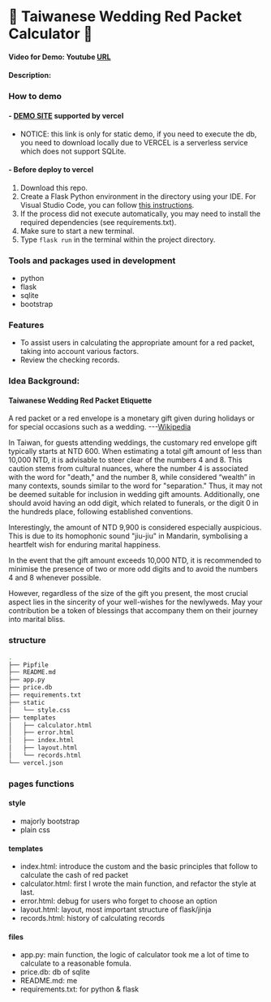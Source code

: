 # 🧧 Taiwanese Wedding Red Packet Calculator 🧧

#### Video for Demo: Youtube [URL](https://youtu.be/-ShM5qkQY1Y?si=Beq2SDdATjHn6m0G)

#### Description:

### How to demo 
#### - [DEMO SITE](https://wrp-self.vercel.app/) supported by vercel
* NOTICE: this link is only for static demo, if you need to execute the db, you need to download locally due to VERCEL is a serverless service which does not support SQLite.

#### - Before deploy to vercel
1. Download this repo.
2. Create a Flask Python environment in the directory using your IDE. For Visual Studio Code, you can follow [this instructions](https://code.visualstudio.com/docs/python/tutorial-flask).
3. If the process did not execute automatically, you may need to install the required dependencies (see requirements.txt).
4. Make sure to start a new terminal.
5. Type `flask run` in the terminal within the project directory.

### Tools and packages used in development

- python
- flask
- sqlite
- bootstrap

### Features

- To assist users in calculating the appropriate amount for a red packet, taking into account various factors.
- Review the checking records.

### Idea Background:

#### Taiwanese Wedding Red Packet Etiquette

A red packet or a red envelope is a monetary gift given during holidays or for special occasions such as a wedding. ---[Wikipedia](https://en.wikipedia.org/wiki/Red_envelope)

In Taiwan, for guests attending weddings, the customary red envelope gift typically starts at NTD 600. When estimating a total gift amount of less than 10,000 NTD, it is advisable to steer clear of the numbers 4 and 8. This caution stems from cultural nuances, where the number 4 is associated with the word for "death," and the number 8, while considered “wealth” in many contexts, sounds similar to the word for "separation." Thus, it may not be deemed suitable for inclusion in wedding gift amounts. Additionally, one should avoid having an odd digit, which related to funerals, or the digit 0 in the hundreds place, following established conventions.

Interestingly, the amount of NTD 9,900 is considered especially auspicious. This is due to its homophonic sound "jiu-jiu" in Mandarin, symbolising a heartfelt wish for enduring marital happiness.

In the event that the gift amount exceeds 10,000 NTD, it is recommended to minimise the presence of two or more odd digits and to avoid the numbers 4 and 8 whenever possible.

However, regardless of the size of the gift you present, the most crucial aspect lies in the sincerity of your well-wishes for the newlyweds. May your contribution be a token of blessings that accompany them on their journey into marital bliss.

### structure

```bash
.
├── Pipfile
├── README.md
├── app.py
├── price.db
├── requirements.txt
├── static
│   └── style.css
├── templates
│   ├── calculator.html
│   ├── error.html
│   ├── index.html
│   ├── layout.html
│   └── records.html
└── vercel.json
```

### pages functions

#### style

- majorly bootstrap
- plain css

#### templates

- index.html: introduce the custom and the basic principles that follow to calculate the cash of red packet
- calculator.html: first I wrote the main function, and refactor the style at last.
- error.html: debug for users who forget to choose an option
- layout.html: layout, most important structure of flask/jinja
- records.html: history of calculating records

#### files

- app.py: main function, the logic of calculator took me a lot of time to calculate to a reasonable fomula.
- price.db: db of sqlite
- README.md: me
- requirements.txt: for python & flask
